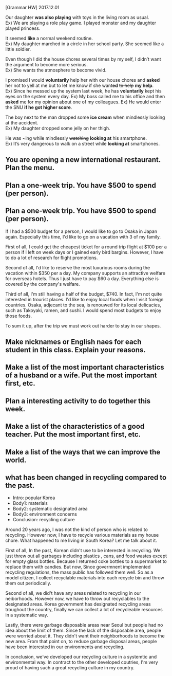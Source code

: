 [Grammar HW] 2017.12.01

Our daughter **was also playing** with toys in the living room as usual.  
Ex) We are playing a role play game. I played monster and my daughter played princess. 

It seemed **like** a normal weekend routine.  
Ex) My daughter marched in a circle in her school party. She seemed like a little soldier.

Even though I did the house chores several times by my self, I didn’t want the argument to become more serious.  
Ex) She wants the atmosphere to become vivid.
 
I promised I would **voluntarily** help her with our house chores and **asked** her not to yell at me but to let me know if she want**ed** ~~to help~~ **my help**.   
Ex) Since he messed up the system last week, he has **voluntarily** kept his eyes on the system every day. 
Ex) My boss called me to his office and then **asked** me for my opinion about one of my colleagues.
Ex) He would enter the SNU **if he got higher score**.

The boy next to the man dropped some **ice cream** when mindlessly looking at the accident.  
Ex) My daughter dropped some jelly on her thigh.

He was ~ing while mindlessly ~~watching~~ **looking at** his smartphone.  
Ex) It’s very dangerous to walk on a street while **looking at** smartphones.


## You are opening a new international restaurant. Plan the menu.
## Plan a one-week trip. You have $500 to spend (per person).
## Plan a one-week trip. You have $500 to spend (per person).

If I had a $500 budget for a person, I would like to go to Osaka in Japan again. Especially this time, I'd like to go on a vacation with 3 of my family. 

First of all, I could get the cheapest ticket for a round trip flight at $100 per a person if I left on week days or I gained early bird bargins. However, I have to do a lot of research for flight promotions.

Second of all, I'd like to reserve the most luxurious rooms during the vacation within $350 per a day. My company supports an attractive welfare for overseas hotels. Thus I just have to pay $60 a day. Everything else is covered by the company's welfare.

Third of all, I'm still having a half of the budget, $740. In fact, I'm not quite interested in trourist places. I'd like to enjoy local foods when I visit foreign countries. Osaka, adjecant to the sea, is renouwed for its local delicacies, such as Takoyaki, ramen, and sushi. I would spend most budgets to enjoy those foods. 

To sum it up, after the trip we must work out harder to stay in our shapes. 

## Make nicknames or English naes for each student in this class. Explain your reasons.
## Make a list of the most important characteristics of a husband or a wife. Put the most important first, etc.
## Plan a interesting activity to do together this week.
## Make a list of the characteristics of a good teacher. Put the most important first, etc.
## Make a list of the ways that we can improve the world.

## what has been changed in recycling compared to the past.

- Intro: popular Korea 
- Body1: materials
- Body2: systematic designated area
- Body3: environment concerns
- Conclusion: recycling culture


Around 20 years ago, I was not the kind of person who is related to recycling. However now, I have to recycle various materials as my house chore. What happened to me living in South Korea? Let me talk about it.

First of all, In the past, Korean didn't use to be interested in recycling. We just threw out all garbages including plastics , cans, and food wastes except for empty glass bottles. Because I returned coke bottles to a supermarket to replace them with candies. But now, Since govermnent implemented recycling regulations, the mass public has followed them well. So as a model citizen, I collect recyclable materials into each recycle bin and throw them out periodically.

Second of all, we did't have any areas related to recycling in our neiborhoods. However now, we have to throw out recyclables to the designated areas. Korea government has designated recycling areas troughout the country, finally we can collect a lot of recycleable resources in a systematic way.

Lastly, there were garbage disposable areas near Seoul but people had no idea about the limit of them. Since the lack of the disposable area, people were worried about it. They didn't want their neighborhoods to become the new area. From that point on, to reduce garbage disposal areas, people have been interested in our environments and recycling. 

In conclusion, we've developed our recycling culture in a systemtic and environmental way. In contract to the other developed coutries, I'm very proud of having such a great recycling culture in my country.
